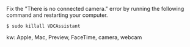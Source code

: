 Fix the "There is no connected camera." error by running the following command and restarting your computer.

```
$ sudo killall VDCAssistant
```

kw: Apple, Mac, Preview, FaceTime, camera, webcam